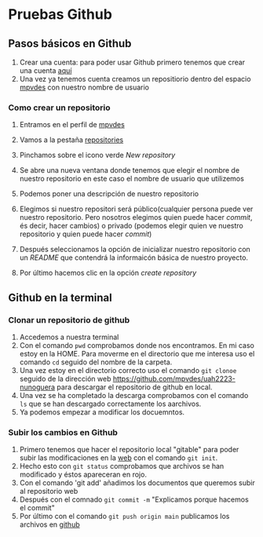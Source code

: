# Pruebas Github

## Pasos básicos en Github 

1. Crear una cuenta: para poder usar Github primero tenemos que crear una cuenta [aquí](https://www.github.com/login)
2. Una vez ya tenemos cuenta creamos un repositiorio dentro del espacio [mpvdes](https://www.github.com/mpvdes) con nuestro nombre de usuario

### Como crear un repositorio

1. Entramos en el perfil de [mpvdes](https://www.github.com/mpvdes)

2. Vamos a la pestaña [repositories](https://www.github.com/mpvdes/repositories)

3. Pinchamos sobre el icono verde *New repository* 

4. Se abre una nueva ventana donde tenemos que elegir el nombre de nuestro repositorio en este caso el nombre de usuario que utilizemos

5. Podemos poner una descripción de nuestro repositorio

6. Elegimos si nuestro repositori será público(cualquier persona puede ver nuestro repositorio. Pero nosotros elegimos quien puede hacer *commit*, és decir, hacer cambios) o privado (podemos elegir quien ve nuestro repositorio y quien puede hacer *commit*)

7. Después seleccionamos la opción de inicializar nuestro repositorio con un *README* que contendrá la informaicón básica de nuestro proyecto. 

8. Por último hacemos clic en la opción *create repository*
 

<!--
    
     

### Documentos en Github

### github.io 

### github desde la terminal

--->

## Github en la terminal

### Clonar un repositorio de github 

1. Accedemos a nuestra terminal 
2. Con el comando `pwd` comprobamos donde nos encontramos. En mi caso estoy en la HOME. Para moverme en el directorio que me interesa uso el comando `cd` seguido del nombre de la carpeta. 
3. Una vez estoy en el directorio correcto uso el comando `git clonoe` seguido de la dirección web https://github.com/mpvdes/uah2223-nunoguera para descargar el repositorio de github en local.
4. Una vez se ha completado la descarga comprobamos con el comando `ls` que se han descargado correctamente los aarchivos. 
5. Ya podemos empezar a modificar los docuemntos. 

### Subir los cambios en Github 

1. Primero tenemos que hacer el repositorio local "gitable" para poder subir las modificaciones en la [web](https://github.com) con el comando `git init`. 
2. Hecho esto con `git status` comprobamos que archivos se han modificado y éstos apareceran en rojo. 
3. Con el comando 'git add' añadimos los documentos que queremos subir al repositorio web 
4. Después con el comnado `git commit -m` "Explicamos porque hacemos el commit"
5. Por último con el comando `git push origin main` publicamos los archivos en [github](https://github.com)

 
